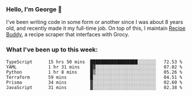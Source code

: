 ### Hello, I'm George 👋

I've been writing code in some form or another since I was about 8 years old, and recently made it my full-time job. On top of this, I maintain [Recipe Buddy](https://github.com/georgegebbett/recipe-buddy), a recipe scraper that interfaces with Grocy.  

<!--
**georgegebbett/georgegebbett** is a ✨ _special_ ✨ repository because its `README.md` (this file) appears on your GitHub profile.

Here are some ideas to get you started:

- 🔭 I’m currently working on ...
- 🌱 I’m currently learning ...
- 👯 I’m looking to collaborate on ...
- 🤔 I’m looking for help with ...
- 💬 Ask me about ...
- 📫 How to reach me: ...
- 😄 Pronouns: ...
- ⚡ Fun fact: ...
-->

### What I've been up to this week:
<!--START_SECTION:waka-->

```text
TypeScript      15 hrs 50 mins  ██████████████████░░░░░░░   72.53 %
YAML            1 hr 31 mins    █▓░░░░░░░░░░░░░░░░░░░░░░░   07.02 %
Python          1 hr 8 mins     █▒░░░░░░░░░░░░░░░░░░░░░░░   05.26 %
Terraform       59 mins         █░░░░░░░░░░░░░░░░░░░░░░░░   04.51 %
Prisma          34 mins         ▓░░░░░░░░░░░░░░░░░░░░░░░░   02.60 %
JavaScript      31 mins         ▓░░░░░░░░░░░░░░░░░░░░░░░░   02.38 %
```

<!--END_SECTION:waka-->
